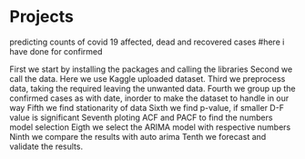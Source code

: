 # Projects
predicting counts of covid 19 affected, dead and recovered cases
#here i have done for confirmed

First we start by installing the packages and calling the libraries
Second we call the data. Here we use Kaggle uploaded dataset.
Third we preprocess data, taking the required leaving the unwanted data.
Fourth we group up the confirmed cases as with date, inorder to make the dataset to handle in our way
Fifth we find stationarity of data
Sixth we find p-value, if smaller D-F value is significant
Seventh ploting ACF and PACF to find the numbers model selection
Eigth we select the ARIMA model with respective numbers
Ninth we compare the results with auto arima 
Tenth we forecast and validate the results.
